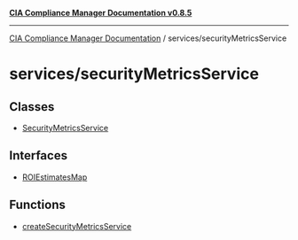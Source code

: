 [**CIA Compliance Manager Documentation v0.8.5**](../../README.md)

***

[CIA Compliance Manager Documentation](../../modules.md) / services/securityMetricsService

# services/securityMetricsService

## Classes

- [SecurityMetricsService](classes/SecurityMetricsService.md)

## Interfaces

- [ROIEstimatesMap](interfaces/ROIEstimatesMap.md)

## Functions

- [createSecurityMetricsService](functions/createSecurityMetricsService.md)
